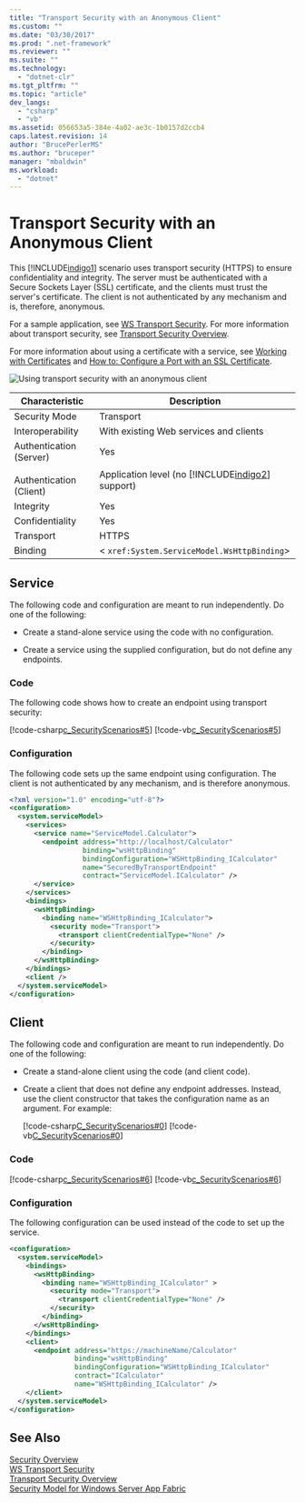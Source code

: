 ```yaml
---
title: "Transport Security with an Anonymous Client"
ms.custom: ""
ms.date: "03/30/2017"
ms.prod: ".net-framework"
ms.reviewer: ""
ms.suite: ""
ms.technology: 
  - "dotnet-clr"
ms.tgt_pltfrm: ""
ms.topic: "article"
dev_langs: 
  - "csharp"
  - "vb"
ms.assetid: 056653a5-384e-4a02-ae3c-1b0157d2ccb4
caps.latest.revision: 14
author: "BrucePerlerMS"
ms.author: "bruceper"
manager: "mbaldwin"
ms.workload: 
  - "dotnet"
---
```

# Transport Security with an Anonymous Client
This [!INCLUDE[indigo1](../../../../includes/indigo1-md.md)] scenario uses transport security (HTTPS) to ensure confidentiality and integrity. The server must be authenticated with a Secure Sockets Layer (SSL) certificate, and the clients must trust the server's certificate. The client is not authenticated by any mechanism and is, therefore, anonymous.  
  
 For a sample application, see [WS Transport Security](../../../../docs/framework/wcf/samples/ws-transport-security.md). For more information about transport security, see [Transport Security Overview](../../../../docs/framework/wcf/feature-details/transport-security-overview.md).  
  
 For more information about using a certificate with a service, see [Working with Certificates](../../../../docs/framework/wcf/feature-details/working-with-certificates.md) and [How to: Configure a Port with an SSL Certificate](../../../../docs/framework/wcf/feature-details/how-to-configure-a-port-with-an-ssl-certificate.md).  
  
 ![Using transport security with an anonymous client](../../../../docs/framework/wcf/feature-details/media/8fa2e931-0cfb-4aaa-9272-91d652b85d8d.gif "8fa2e931-0cfb-4aaa-9272-91d652b85d8d")  
  
|Characteristic|Description|  
|--------------------|-----------------|  
|Security Mode|Transport|  
|Interoperability|With existing Web services and clients|  
|Authentication (Server)<br /><br /> Authentication (Client)|Yes<br /><br /> Application level (no [!INCLUDE[indigo2](../../../../includes/indigo2-md.md)] support)|  
|Integrity|Yes|  
|Confidentiality|Yes|  
|Transport|HTTPS|  
|Binding|<<!--zz xref:System.ServiceModel.WsHttpBinding --> `xref:System.ServiceModel.WsHttpBinding`>|  
  
## Service  
 The following code and configuration are meant to run independently. Do one of the following:  
  
-   Create a stand-alone service using the code with no configuration.  
  
-   Create a service using the supplied configuration, but do not define any endpoints.  
  
### Code  
 The following code shows how to create an endpoint using transport security:  
  
 [!code-csharp[c_SecurityScenarios#5](../../../../samples/snippets/csharp/VS_Snippets_CFX/c_securityscenarios/cs/source.cs#5)]
 [!code-vb[c_SecurityScenarios#5](../../../../samples/snippets/visualbasic/VS_Snippets_CFX/c_securityscenarios/vb/source.vb#5)]  
  
### Configuration  
 The following code sets up the same endpoint using configuration. The client is not authenticated by any mechanism, and is therefore anonymous.  
  
```xml  
<?xml version="1.0" encoding="utf-8"?>  
<configuration>  
  <system.serviceModel>  
    <services>  
      <service name="ServiceModel.Calculator">  
        <endpoint address="http://localhost/Calculator"   
                  binding="wsHttpBinding"  
                  bindingConfiguration="WSHttpBinding_ICalculator"   
                  name="SecuredByTransportEndpoint"  
                  contract="ServiceModel.ICalculator" />  
      </service>  
    </services>  
    <bindings>  
      <wsHttpBinding>  
        <binding name="WSHttpBinding_ICalculator">  
          <security mode="Transport">  
            <transport clientCredentialType="None" />  
          </security>  
        </binding>  
      </wsHttpBinding>  
    </bindings>  
    <client />  
  </system.serviceModel>  
</configuration>  
```  
  
## Client  
 The following code and configuration are meant to run independently. Do one of the following:  
  
-   Create a stand-alone client using the code (and client code).  
  
-   Create a client that does not define any endpoint addresses. Instead, use the client constructor that takes the configuration name as an argument. For example:  
  
     [!code-csharp[C_SecurityScenarios#0](../../../../samples/snippets/csharp/VS_Snippets_CFX/c_securityscenarios/cs/source.cs#0)]
     [!code-vb[C_SecurityScenarios#0](../../../../samples/snippets/visualbasic/VS_Snippets_CFX/c_securityscenarios/vb/source.vb#0)]  
  
### Code  
 [!code-csharp[c_SecurityScenarios#6](../../../../samples/snippets/csharp/VS_Snippets_CFX/c_securityscenarios/cs/source.cs#6)]
 [!code-vb[c_SecurityScenarios#6](../../../../samples/snippets/visualbasic/VS_Snippets_CFX/c_securityscenarios/vb/source.vb#6)]  
  
### Configuration  
 The following configuration can be used instead of the code to set up the service.  
  
```xml  
<configuration>  
  <system.serviceModel>  
    <bindings>  
      <wsHttpBinding>  
        <binding name="WSHttpBinding_ICalculator" >  
          <security mode="Transport">  
            <transport clientCredentialType="None" />  
          </security>  
        </binding>  
      </wsHttpBinding>  
    </bindings>  
    <client>  
      <endpoint address="https://machineName/Calculator"   
                binding="wsHttpBinding"  
                bindingConfiguration="WSHttpBinding_ICalculator"   
                contract="ICalculator"  
                name="WSHttpBinding_ICalculator" />  
    </client>  
  </system.serviceModel>  
</configuration>  
```  
  
## See Also  
 [Security Overview](../../../../docs/framework/wcf/feature-details/security-overview.md)  
 [WS Transport Security](../../../../docs/framework/wcf/samples/ws-transport-security.md)  
 [Transport Security Overview](../../../../docs/framework/wcf/feature-details/transport-security-overview.md)  
 [Security Model for Windows Server App Fabric](http://go.microsoft.com/fwlink/?LinkID=201279&clcid=0x409)
